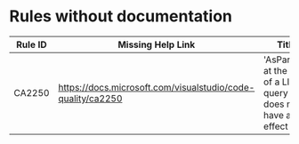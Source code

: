 # Rules without documentation

Rule ID | Missing Help Link | Title |
--------|-------------------|-------|
CA2250 | https://docs.microsoft.com/visualstudio/code-quality/ca2250 | 'AsParallel' at the end of a LINQ query does not have an effect |
